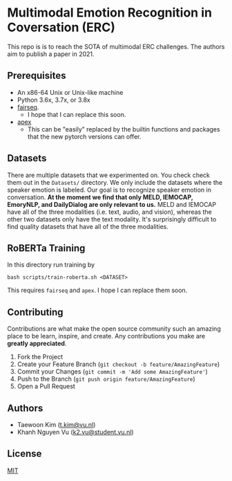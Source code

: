 # Multimodal Emotion Recognition in Coversation (ERC)

This repo is is to reach the SOTA of multimodal ERC challenges. The authors aim to publish a paper in 2021. 

## Prerequisites

* An x86-64 Unix or Unix-like machine
* Python 3.6x, 3.7x, or 3.8x
* [fairseq](https://github.com/pytorch/fairseq#requirements-and-installation). 
    * I hope that I can replace this soon.
* [apex](https://github.com/pytorch/fairseq#requirements-and-installation)
    * This can be "easily" replaced by the builtin functions and packages that the new pytorch versions can offer.

## Datasets

There are multiple datasets that we experimented on. You check check them out in the `Datasets/` directory. We only include the datasets where the speaker emotion is labeled. Our goal is to recognize speaker emotion in conversation. **At the moment we find that only MELD, IEMOCAP, EmoryNLP, and DailyDialog are only relevant to us.** MELD and IEMOCAP have all of the three modalities (i.e. text, audio, and vision), whereas the other two datasets only have the text modality. It's surprisingly difficult to find quality datasets that have all of the three modalities. 


## RoBERTa Training
In this directory run training by
```
bash scripts/train-roberta.sh <DATASET>
```
This requires `fairseq` and `apex`. I hope I can replace them soon.

## Contributing

Contributions are what make the open source community such an amazing place to be learn, inspire, and create. Any contributions you make are **greatly appreciated**.

1. Fork the Project
1. Create your Feature Branch (`git checkout -b feature/AmazingFeature`)
1. Commit your Changes (`git commit -m 'Add some AmazingFeature'`)
1. Push to the Branch (`git push origin feature/AmazingFeature`)
1. Open a Pull Request

## Authors
* Taewoon Kim (t.kim@vu.nl)
* Khanh Nguyen Vu (k2.vu@student.vu.nl)

## License
[MIT](https://choosealicense.com/licenses/mit/)
